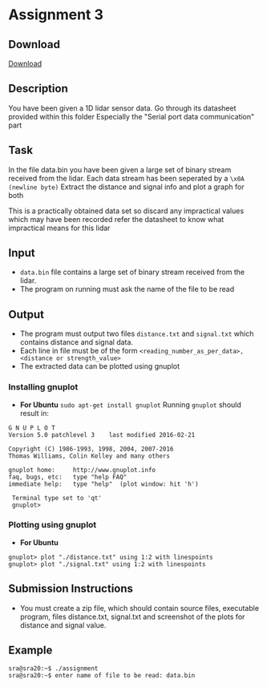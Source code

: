 # Assignment 3
## Download 
[Download](<Add download link here>)
## Description
You have been given a 1D lidar sensor data.
Go through its datasheet provided within this folder
Especially the "Serial port data communication" part

## Task
In the file data.bin
you have been given a large set of binary stream received from the lidar.
Each data stream has been seperated by a `\x0A (newline byte)`
Extract the distance and signal info and plot a graph for both

This is a practically obtained data set
so discard any impractical values which may have been recorded
refer the datasheet to know what impractical means for this lidar

## Input
* `data.bin` file contains a large set of binary stream received from the lidar.
* The program on running must ask the name of the file to be read

## Output
* The program must output two files `distance.txt` and `signal.txt` which contains distance and signal data.
* Each line in file must be of the form `<reading_number_as_per_data>, <distance or strength_value>`
* The extracted data can be plotted using gnuplot

### Installing gnuplot
* **For Ubuntu**
`sudo apt-get install gnuplot`
Running `gnuplot` should result in:  
```
G N U P L O T
Version 5.0 patchlevel 3    last modified 2016-02-21 

Copyright (C) 1986-1993, 1998, 2004, 2007-2016
Thomas Williams, Colin Kelley and many others

gnuplot home:     http://www.gnuplot.info
faq, bugs, etc:   type "help FAQ"
immediate help:   type "help"  (plot window: hit 'h')

 Terminal type set to 'qt'
 gnuplot>
```
### Plotting using gnuplot
* **For Ubuntu**
```
gnuplot> plot "./distance.txt" using 1:2 with linespoints  
gnuplot> plot "./signal.txt" using 1:2 with linespoints  
```

## Submission Instructions
* You must create a zip file, which should contain source files, executable program, files distance.txt, signal.txt and screenshot of the plots for distance and signal value.

## Example
```
sra@sra20:~$ ./assignment
sra@sra20:~$ enter name of file to be read: data.bin
```
